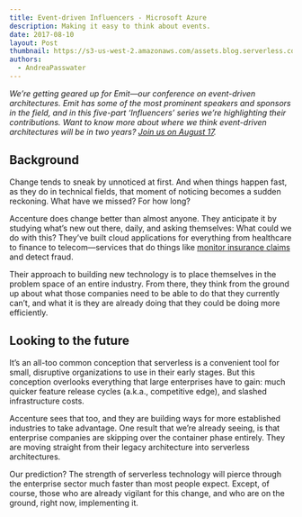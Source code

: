 ```yaml
---
title: Event-driven Influencers - Microsoft Azure
description: Making it easy to think about events.
date: 2017-08-10
layout: Post
thumbnail: https://s3-us-west-2.amazonaws.com/assets.blog.serverless.com/accenture-logo.jpg
authors:
  - AndreaPasswater
---
```


*We’re getting geared up for Emit—our conference on event-driven architectures. Emit has some of the most prominent speakers and sponsors in the field, and in this five-part ‘Influencers’ series we’re highlighting their contributions. Want to know more about where we think event-driven architectures will be in two years? [Join us on August 17](http://www.emitconference.com).*

## Background

Change tends to sneak by unnoticed at first. And when things happen fast, as they do in technical fields, that moment of noticing becomes a sudden reckoning. What have we missed? For how long?

Accenture does change better than almost anyone. They anticipate it by studying what’s new out there, daily, and asking themselves: What could we do with this? They’ve built cloud applications for everything from healthcare to finance to telecom—services that do things like [monitor insurance claims](https://www.accenture.com/us-en/success-avalon-healthcare-solutions) and detect fraud.

Their approach to building new technology is to place themselves in the problem space of an entire industry. From there, they think from the ground up about what those companies need to be able to do that they currently can’t, and what it is they are already doing that they could be doing more efficiently.

## Looking to the future

It’s an all-too common conception that serverless is a convenient tool for small, disruptive organizations to use in their early stages. But this conception overlooks everything that large enterprises have to gain: much quicker feature release cycles (a.k.a., competitive edge), and slashed infrastructure costs.

Accenture sees that too, and they are building ways for more established industries to take advantage. One result that we’re already seeing, is that enterprise companies are skipping over the container phase entirely. They are moving straight from their legacy architecture into serverless architectures.

Our prediction? The strength of serverless technology will pierce through the enterprise sector much faster than most people expect. Except, of course, those who are already vigilant for this change, and who are on the ground, right now, implementing it.
